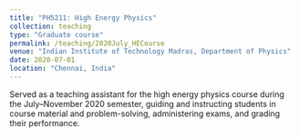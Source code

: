 ```yaml
---
title: "PH5211: High Energy Physics"
collection: teaching
type: "Graduate course"
permalink: /teaching/2020July_HECourse
venue: "Indian Institute of Technology Madras, Department of Physics"
date: 2020-07-01
location: "Chennai, India"
---
```


Served as a teaching assistant for the high energy physics course during the July–November 2020 semester, guiding and instructing students in course material and problem-solving, administering exams, and grading their performance.
